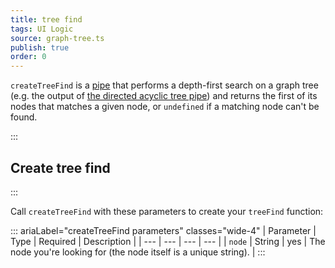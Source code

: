 ```yaml
---
title: tree find
tags: UI Logic
source: graph-tree.ts
publish: true
order: 0
---
```


`createTreeFind` is a [pipe](/docs/logic/pipes-overview) that performs a depth-first search on a graph tree (e.g. the output of [the directed acyclic tree pipe](/docs/logic/pipes/directed-acyclic-tree)) and returns the first of its nodes that matches a given node, or `undefined` if a matching node can't be found.


:::
## Create tree find
:::

Call `createTreeFind` with these parameters to create your `treeFind` function:

::: ariaLabel="createTreeFind parameters" classes="wide-4"
| Parameter | Type | Required | Description |
| --- | --- | --- | --- |
| `node` | String | yes | The node you're looking for (the node itself is a unique string). |
:::

